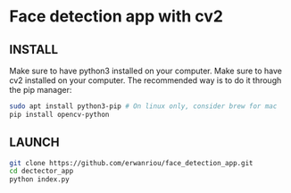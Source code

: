 # Face detection app with cv2

## INSTALL

Make sure to have python3 installed on your computer.
Make sure to have cv2 installed on your computer. The recommended way is to do it through the pip manager:

```sh
sudo apt install python3-pip # On linux only, consider brew for mac
pip install opencv-python
```

## LAUNCH

```sh
git clone https://github.com/erwanriou/face_detection_app.git
cd dectector_app
python index.py
```